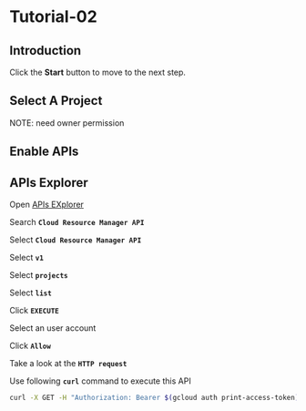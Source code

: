 # Tutorial-02

## Introduction

<walkthrough-tutorial-duration duration="30"></walkthrough-tutorial-duration>

Click the **Start** button to move to the next step.

## Select A Project

<walkthrough-project-setup></walkthrough-project-setup>

<walkthrough-footnote>NOTE: need owner permission</walkthrough-footnote>

## Enable APIs

<walkthrough-enable-apis apis="cloudresourcemanager.googleapis.com"></walkthrough-enable-apis>

## APIs Explorer

Open [APIs EXplorer](https://developers.google.com/apis-explorer)

Search **`Cloud Resource Manager API`**

Select **`Cloud Resource Manager API`**

Select **`v1`**

Select **`projects`**

Select **`list`**

Click **`EXECUTE`**

Select an user account

Click **`Allow`**

Take a look at the **`HTTP request`**

Use following **`curl`** command to execute this API

```bash
curl -X GET -H "Authorization: Bearer $(gcloud auth print-access-token)" https://cloudresourcemanager.googleapis.com/v1/projects
```
